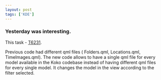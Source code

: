 ```yaml
---
layout: post
tags: ['KDE']
---
```

### Yesterday was interesting.
This task 
    - [T6231](https://phabricator.kde.org/T6231).
<p>Previous code had different qml files ( Folders.qml, Locations.qml, TimeImages.qml). The new code allows to have a single qml file for every model available in the Koko codebase instead of having different qml files for every single model. It changes the model in the view according to the filter selected.</p>

